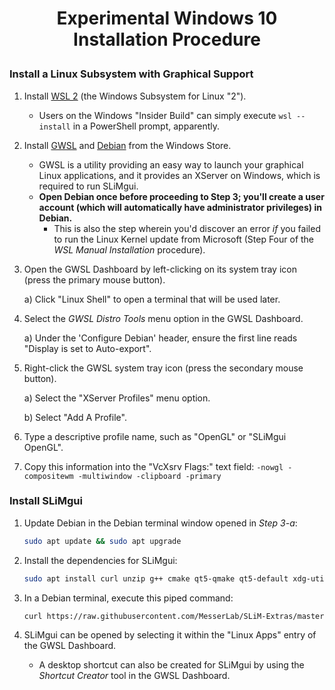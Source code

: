 <h1><p align="center">Experimental Windows 10 Installation Procedure</p></h1>

<h3>Install a Linux Subsystem with Graphical Support</h3>

1) Install [WSL 2](https://docs.microsoft.com/en-us/windows/wsl/install-win10) (the Windows Subsystem for Linux "2").

    - Users on the Windows "Insider Build" can simply execute `wsl --install` in a PowerShell prompt, apparently.
    
2) Install [GWSL](https://www.microsoft.com/en-ca/p/gwsl/9nl6kd1h33v3?activetab=pivot:overviewtab) and [Debian](https://www.microsoft.com/en-ca/p/debian/9msvkqc78pk6?activetab=pivot:overviewtab) from the Windows Store.

    - GWSL is a utility providing an easy way to launch your graphical Linux applications, and it provides an XServer on Windows, which is required to run SLiMgui.
    - **Open Debian once before proceeding to Step 3; you'll create a user account (which will automatically have administrator privileges) in Debian.**
    	- This is also the step wherein you'd discover an error _if_ you failed to run the Linux Kernel update from Microsoft (Step Four of the _WSL Manual Installation_ procedure).

3) Open the GWSL Dashboard by left-clicking on its system tray icon (press the primary mouse button).

    a) Click "Linux Shell" to open a terminal that will be used later.
	
4) Select the _GWSL Distro Tools_ menu option in the GWSL Dashboard.
  
	  a) Under the 'Configure Debian' header, ensure the first line reads "Display is set to Auto-export".
    
5) Right-click the GWSL system tray icon (press the secondary mouse button).

	a) Select the "XServer Profiles" menu option.
  
	b) Select "Add A Profile".
  
6) Type a descriptive profile name, such as "OpenGL" or "SLiMgui OpenGL".

7) Copy this information into the "VcXsrv Flags:" text field:
	`-nowgl -compositewm -multiwindow -clipboard -primary`

<h3>Install SLiMgui</h3>

1) Update Debian in the Debian terminal window opened in _Step 3-a_:
    
    ```bash
    sudo apt update && sudo apt upgrade
    ```

2) Install the dependencies for SLiMgui:
	  
    ```bash
    sudo apt install curl unzip g++ cmake qt5-qmake qt5-default xdg-utils firefox-esr
    ```

3) In a Debian terminal, execute this piped command:

    ```bash
    curl https://raw.githubusercontent.com/MesserLab/SLiM-Extras/master/installation/DebianUbuntuInstall.sh | sudo bash -s
    ```

4) SLiMgui can be opened by selecting it within the "Linux Apps" entry of the GWSL Dashboard.

    - A desktop shortcut can also be created for SLiMgui by using the _Shortcut Creator_ tool in the GWSL Dashboard.
